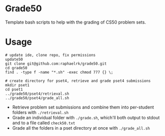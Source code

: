 # Grade50
Template bash scripts to help with the grading of CS50 problem sets.

# Usage
```
# update ide, clone repo, fix permissions
update50
git clone git@github.com:raphaelrk/grade50.git
cd grade50
find . -type f -name "*.sh" -exec chmod 777 {} \;

# create directory for pset4, retrieve and grade pset4 submissions
mkdir pset1
cd pset1
../grade50/pset4/retrieval.sh
../grade50/pset4/grade_all.sh
```

- Retrieve problem set submissions and combine them into per-student folders with `./retrieval.sh`
- Grade an individual folder with `./grade.sh`, which'll both output to stdout and to a file called `check50.txt`
- Grade all the folders in a pset directory at once with `./grade_all.sh`

